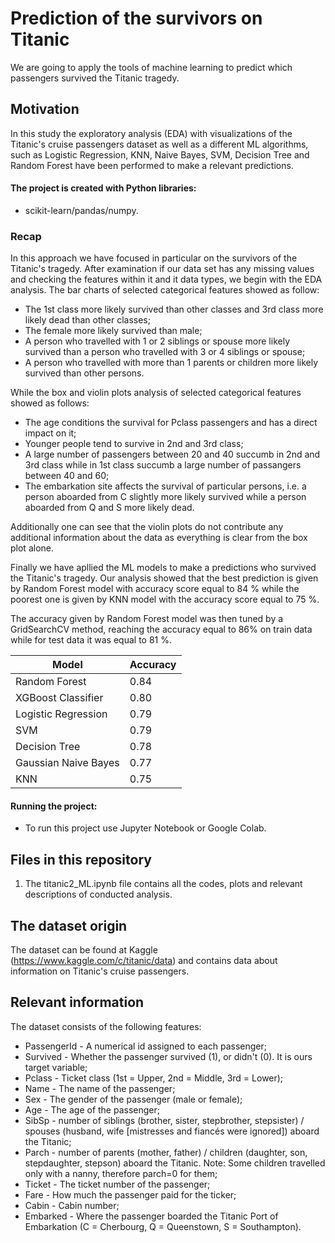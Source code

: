 # Prediction of the survivors on Titanic

We are going to apply the tools of machine learning to predict which passengers survived the Titanic tragedy.

## Motivation

In this study the exploratory analysis (EDA) with visualizations of the Titanic's cruise passengers dataset as well as a different ML algorithms, such as Logistic Regression, KNN, Naive Bayes, SVM, Decision Tree and Random Forest have been performed to make a relevant predictions.

#### The project is created with Python libraries:

 -  scikit-learn/pandas/numpy.

### Recap

In this approach we have focused in particular on the survivors of the Titanic's tragedy. After examination if our data set has any missing values and checking the features within it and it data types, we begin with the EDA analysis. The bar charts of selected categorical features showed as follow:

- The 1st class more likely survived than other classes and 3rd class more likely dead than other classes;
- The female more likely survived than male;
- A person who travelled with 1 or 2 siblings or spouse more likely survived than a person who travelled with 3 or 4 siblings or spouse;
- A person who travelled with more than 1 parents or children more likely survived than other persons.

While the box and violin plots analysis of selected categorical features showed as follows:

- The age conditions the survival for Pclass passengers and has a direct impact on it;
- Younger people tend to survive in 2nd and 3rd class;
- A large number of passengers between 20 and 40 succumb in 2nd and 3rd class while in 1st class succumb a large number of passangers between 40 and 60;
- The embarkation site affects the survival of particular persons, i.e. a person aboarded from C slightly more likely survived while a person aboarded from Q and S more likely dead.

Additionally one can see that the violin plots do not contribute any additional information about the data as everything is clear from the box plot alone.

Finally we have apllied the ML models to make a predictions who survived the Titanic's tragedy. Our analysis showed that the best prediction is given by Random Forest model with accuracy score equal to 84 % while the poorest one is given by KNN model with the accuracy score equal to 75 %.

The accuracy given by Random Forest model was then tuned by a GridSearchCV method, reaching the accuracy equal to 86% on train data while for test data it was equal to 81 %.




Model | Accuracy
------------ | ------------- 
Random Forest | 0.84
XGBoost Classifier | 0.80
Logistic Regression | 0.79
SVM | 0.79
Decision Tree | 0.78
Gaussian Naive Bayes | 0.77
KNN | 0.75


#### Running the project:

* To run this project use Jupyter Notebook or Google Colab.

## Files in this repository

1. The titanic2_ML.ipynb file contains all the codes, plots and relevant descriptions of conducted analysis.

## The dataset origin

The dataset can be found at Kaggle (https://www.kaggle.com/c/titanic/data) and contains data about information on Titanic's cruise passengers.

## Relevant information

The dataset consists of the following features:

- PassengerId - A numerical id assigned to each passenger;
- Survived - Whether the passenger survived (1), or didn't (0). It is ours target variable;
- Pclass - Ticket class (1st = Upper, 2nd = Middle, 3rd = Lower);
- Name - The name of the passenger;
- Sex - The gender of the passenger (male or female);
- Age - The age of the passenger;
- SibSp - number of siblings (brother, sister, stepbrother, stepsister) / spouses (husband, wife [mistresses and fiancés were ignored]) aboard the Titanic;
- Parch - number of parents (mother, father) / children (daughter, son, stepdaughter, stepson) aboard the Titanic. Note: Some children travelled only with a nanny, therefore parch=0 for them;
- Ticket - The ticket number of the passenger;
- Fare - How much the passenger paid for the ticker;
- Cabin - Cabin number;
- Embarked - Where the passenger boarded the Titanic Port of Embarkation (C = Cherbourg, Q = Queenstown, S = Southampton).

